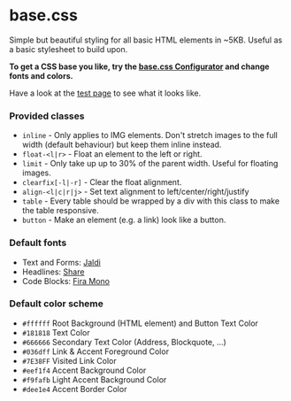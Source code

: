 # base.css
Simple but beautiful styling for all basic HTML elements in ~5KB. Useful as a basic stylesheet to build upon.

**To get a CSS base you like, try the [base.css Configurator](https://moqmar.github.io/base.css/) and change fonts and colors.**

Have a look at the [test page](https://moqmar.github.io/base.css/test.html) to see what it looks like.

### Provided classes
- `inline`          - Only applies to IMG elements. Don't stretch images to the full width (default behaviour) but keep them inline instead.
- `float-<l|r>`     - Float an element to the left or right.
- `limit`           - Only take up up to 30% of the parent width. Useful for floating images.
- `clearfix[-l|-r]` - Clear the float alignment.
- `align-<l|c|r|j>` - Set text alignment to left/center/right/justify
- `table`           - Every table should be wrapped by a div with this class to make the table responsive.
- `button`          - Make an element (e.g. a link) look like a button.

### Default fonts
- Text and Forms: [Jaldi](https://fonts.google.com/specimen/Jaldi)
- Headlines: [Share](https://fonts.google.com/specimen/Share)
- Code Blocks: [Fira Mono](https://fonts.google.com/specimen/Fira+Mono)

### Default color scheme
- `#ffffff` Root Background (HTML element) and Button Text Color
- `#181818` Text Color
- `#666666` Secondary Text Color (Address, Blockquote, ...)
- `#036dff` Link & Accent Foreground Color
- `#7E38FF` Visited Link Color
- `#eef1f4` Accent Background Color
- `#f9fafb` Light Accent Background Color
- `#dee1e4` Accent Border Color
